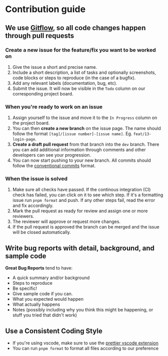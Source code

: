 # Contribution guide

## We use [Gitflow](https://www.atlassian.com/git/tutorials/comparing-workflows/gitflow-workflow), so all code changes happen through pull requests

### Create a new issue for the feature/fix you want to be worked on

1. Give the issue a short and precise name.
2. Include a short description, a list of tasks and optionally screenshots, code blocks or steps to reproduce (in the case of a bugfix).
3. Add any relevant labels (documentation, bug, etc).
4. Submit the issue. It will now be visible in the `Todo` column on our corresponding project board.

### When you're ready to work on an issue

1. Assign yourself to the issue and move it to the `In Progress` column on the project board.
2. You can then **create a new branch** on the issue page. The name should follow the format `[tag]/[issue number]-[issue name]`. Eg. `feat/13-login-page`.
3. **Create a draft pull request** from that branch into the `dev` branch. There you can add additional information through comments and other developers can see your progression.
4. You can now start pushing to your new branch. All commits should follow the [conventional commits](https://www.conventionalcommits.org/en/v1.0.0/) format.

### When the issue is solved

1. Make sure all checks have passed. If the continous integration (CI) check has failed, you can click on it to see which step. If it's a formatting issue run `pnpm format` and push. If any other steps fail, read the error and fix accordingly.
2. Mark the pull request as ready for review and assign one or more reviewers.
3. The reviewer will approve or request more changes.
4. If the pull request is approved the branch can be merged and the issue will be closed automatically.

## Write bug reports with detail, background, and sample code

**Great Bug Reports** tend to have:

- A quick summary and/or background
- Steps to reproduce
- Be specific!
- Give sample code if you can.
- What you expected would happen
- What actually happens
- Notes (possibly including why you think this might be happening, or stuff you tried that didn't work)

## Use a Consistent Coding Style

- If you're using vscode, make sure to use the [prettier vscode extension](https://marketplace.visualstudio.com/items?itemName=esbenp.prettier-vscode)
- You can run `pnpm format` to format all files according to our preference
